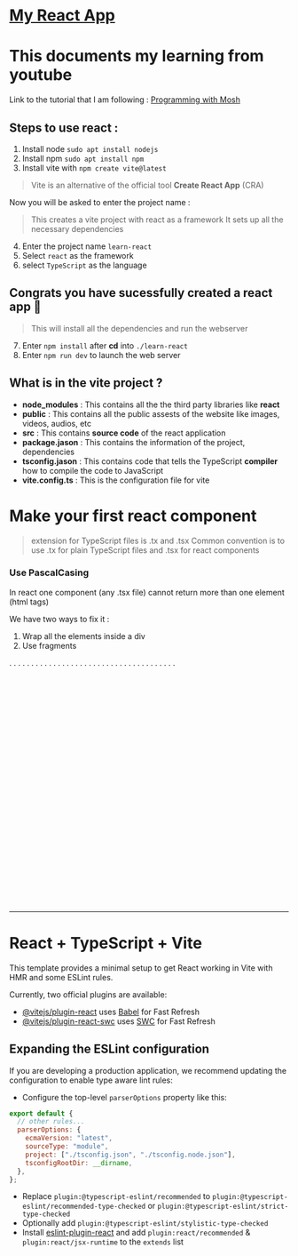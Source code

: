 # [My React App](https://shishir3d.github.io/learn-react/)

# This documents my learning from youtube

Link to the tutorial that I am following :
[Programming with Mosh](https://www.youtube.com/watch?v=SqcY0GlETPk)

## Steps to use react :

1. Install node `sudo apt install nodejs`
2. Install npm `sudo apt install npm`
3. Install vite with `npm create vite@latest`

> Vite is an alternative of the official tool **Create React App** (CRA)

Now you will be asked to enter the project name :

> This creates a vite project with react as a framework
> It sets up all the necessary dependencies

4. Enter the project name `learn-react`
5. Select `react` as the framework
6. select `TypeScript` as the language

## Congrats you have sucessfully created a react app :tada:

> This will install all the dependencies and run the webserver

7. Enter `npm install` after **cd** into `./learn-react`
8. Enter `npm run dev` to launch the web server

## What is in the vite project ?

- **node_modules** : This contains all the the third party libraries like **react**
- **public** : This contains all the public assests of the website like images, videos, audios, etc
- **src** : This contains **source code** of the react application
- **package.jason** : This contains the information of the project, dependencies
- **tsconfig.jason** : This contains code that tells the TypeScript **compiler** how to compile the code to JavaScript
- **vite.config.ts** : This is the configuration file for vite

# Make your first react component

> extension for TypeScript files is .tx and .tsx
> Common convention is to use .tx for plain TypeScript files and .tsx for react components

### Use PascalCasing

In react one component (any .tsx file) cannot return more than one element (html tags)

We have two ways to fix it :

1. Wrap all the elements inside a div
2. Use fragments

.
.
.
.
.
.
.
.
.
.
.
.
.
.
.
.
.
.
.
.
.
.
.
.
.
.
.
.
.
.
.
.
.
.
.
.
.
.
<br><br><br><br><br><br><br><br><br><br><br><br><br><br><br><br><br><br><br><br><br><br><br><br><br><br>

<hr>

# React + TypeScript + Vite

This template provides a minimal setup to get React working in Vite with HMR and some ESLint rules.

Currently, two official plugins are available:

- [@vitejs/plugin-react](https://github.com/vitejs/vite-plugin-react/blob/main/packages/plugin-react/README.md) uses [Babel](https://babeljs.io/) for Fast Refresh
- [@vitejs/plugin-react-swc](https://github.com/vitejs/vite-plugin-react-swc) uses [SWC](https://swc.rs/) for Fast Refresh

## Expanding the ESLint configuration

If you are developing a production application, we recommend updating the configuration to enable type aware lint rules:

- Configure the top-level `parserOptions` property like this:

```js
export default {
  // other rules...
  parserOptions: {
    ecmaVersion: "latest",
    sourceType: "module",
    project: ["./tsconfig.json", "./tsconfig.node.json"],
    tsconfigRootDir: __dirname,
  },
};
```

- Replace `plugin:@typescript-eslint/recommended` to `plugin:@typescript-eslint/recommended-type-checked` or `plugin:@typescript-eslint/strict-type-checked`
- Optionally add `plugin:@typescript-eslint/stylistic-type-checked`
- Install [eslint-plugin-react](https://github.com/jsx-eslint/eslint-plugin-react) and add `plugin:react/recommended` & `plugin:react/jsx-runtime` to the `extends` list
